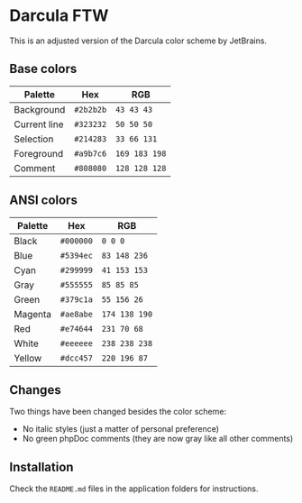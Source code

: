 # Darcula FTW

This is an adjusted version of the Darcula color scheme by JetBrains.

## Base colors

Palette      | Hex       | RGB
---          | ---       | ---
Background   | `#2b2b2b` | `43 43 43`
Current line | `#323232` | `50 50 50`
Selection    | `#214283` | `33 66 131`
Foreground   | `#a9b7c6` | `169 183 198`
Comment      | `#808080` | `128 128 128`

## ANSI colors

Palette      | Hex       | RGB
---          | ---       | ---
Black        | `#000000` | `0 0 0`
Blue         | `#5394ec` | `83 148 236`
Cyan         | `#299999` | `41 153 153`
Gray         | `#555555` | `85 85 85`
Green        | `#379c1a` | `55 156 26`
Magenta      | `#ae8abe` | `174 138 190`
Red          | `#e74644` | `231 70 68`
White        | `#eeeeee` | `238 238 238`
Yellow       | `#dcc457` | `220 196 87`


## Changes

Two things have been changed besides the color scheme:

 * No italic styles (just a matter of personal preference)
 * No green phpDoc comments (they are now gray like all other comments)

## Installation

Check the `README.md` files in the application folders for instructions.
